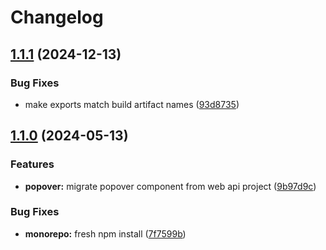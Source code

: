 # Changelog

## [1.1.1](https://github.com/agrc/kitchen-sink/compare/popover-v1.1.0...popover-v1.1.1) (2024-12-13)


### Bug Fixes

* make exports match build artifact names ([93d8735](https://github.com/agrc/kitchen-sink/commit/93d87352e81e4af59189b131ef5574f52dbde018))

## [1.1.0](https://github.com/agrc/kitchen-sink/compare/popover-v1.0.0...popover-v1.1.0) (2024-05-13)


### Features

* **popover:** migrate popover component from web api project ([9b97d9c](https://github.com/agrc/kitchen-sink/commit/9b97d9c8b23943a6d48ccba4f762acfa9561d371))


### Bug Fixes

* **monorepo:** fresh npm install ([7f7599b](https://github.com/agrc/kitchen-sink/commit/7f7599b6743b4e1c13d9617acafbb15d4b00f2c3))
